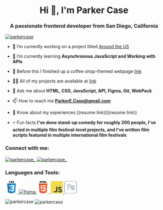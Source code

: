 <h1 align="center">Hi 👋, I'm Parker Case</h1>
<h3 align="center">A passionate frontend developer from San Diego, California</h3>

<p align="left"> <a href="https://github.com/ryo-ma/github-profile-trophy"><img src="https://github-profile-trophy.vercel.app/?username=parkercase" alt="parkercase" /></a> </p>

- 🔭 I’m currently working on a project titled [Around the US](https://parkercase.github.io/se_project_aroundtheus/)

- 🌱 I’m currently learning **Asynchronous JavaScript and Working with APIs**

- 👯 Before this I finished up a coffee shop-themed webpage [link](https://github.com/ParkerCase/se_project_coffeeshop.git)

- 👨‍💻 All of my projects are available at [link](https://github.com/ParkerCase?tab=repositories)

- 💬 Ask me about **HTML, CSS, JavaScript, API, Figma, Git, WebPack**

- 📫 How to reach me **ParkerE.Case@gmail.com**

- 📄 Know about my experiences [(resume link)]((resume link))

- ⚡ Fun facts **I've done stand-up comedy for roughly 200 people, I've acted in multiple film festival-level projects, and I've written film scripts featured in multiple international film festivals**

<h3 align="left">Connect with me:</h3>
<p align="left">
<a href="https://instagram.com/parkercase_" target="blank"><img align="center" src="https://raw.githubusercontent.com/rahuldkjain/github-profile-readme-generator/master/src/images/icons/Social/instagram.svg" alt="parkercase_" height="30" width="40" /></a>
  <a href="https://www.linkedin.com/in/parker-c-582854106/" target="blank"><img align="center" src="https://raw.githubusercontent.com/dheereshagrwal/colored-icons/master/public/icons/linkedin/linkedin.svg" alt="parkercase_" height="30" width="40" /></a>
</p>

<h3 align="left">Languages and Tools:</h3>
<p align="left"> <a href="https://www.w3schools.com/css/" target="_blank" rel="noreferrer"> <img src="https://raw.githubusercontent.com/devicons/devicon/master/icons/css3/css3-original-wordmark.svg" alt="css3" width="40" height="40"/> </a> <a href="https://www.figma.com/" target="_blank" rel="noreferrer"> <img src="https://www.vectorlogo.zone/logos/figma/figma-icon.svg" alt="figma" width="40" height="40"/> </a> <a href="https://www.w3.org/html/" target="_blank" rel="noreferrer"> <img src="https://raw.githubusercontent.com/devicons/devicon/master/icons/html5/html5-original-wordmark.svg" alt="html5" width="40" height="40"/> </a> <a href="https://developer.mozilla.org/en-US/docs/Web/JavaScript" target="_blank" rel="noreferrer"> <img src="https://raw.githubusercontent.com/devicons/devicon/master/icons/javascript/javascript-original.svg" alt="javascript" width="40" height="40"/> </a> <a href="https://www.photoshop.com/en" target="_blank" rel="noreferrer"> <img src="https://raw.githubusercontent.com/devicons/devicon/master/icons/photoshop/photoshop-line.svg" alt="photoshop" width="40" height="40"/> </a> </p>

<p><img align="left" src="https://github-readme-stats.vercel.app/api/top-langs?username=parkercase&show_icons=true&locale=en&layout=compact" alt="parkercase" /></p>

<p>&nbsp;<img align="center" src="https://github-readme-stats.vercel.app/api?username=parkercase&show_icons=true&locale=en" alt="parkercase" /></p>

